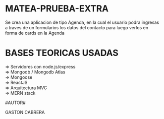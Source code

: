 # MATEA-PRUEBA-EXTRA #
Se crea una aplicacion de tipo Agenda, en la cual el usuario podra ingresas a traves de un formularios los datos del contacto para luego verlos en forma de cards en la Agenda

# BASES TEORICAS USADAS #
=> Servidores con node.js/express <br>
=> Mongodb / Mongodb Atlas <br>
=> Mongoose <br>
=> ReactJS <br>
=> Arquitectura MVC <br>
=> MERN stack <br>

#AUTOR#

GASTON CABRERA
